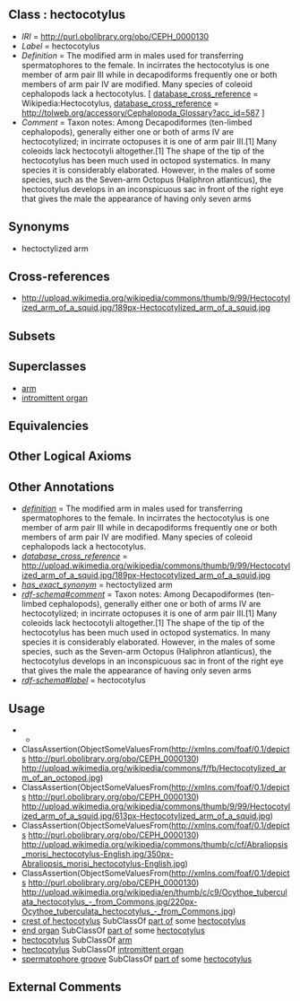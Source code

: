 
## Class : hectocotylus

 * *IRI* = http://purl.obolibrary.org/obo/CEPH_0000130
 * *Label* = hectocotylus
 * *Definition* = The modified arm in males used for transferring spermatophores to the female. In incirrates the hectocotylus is one member of arm pair III while in decapodiforms frequently one or both members of arm pair IV are modified. Many species of coleoid cephalopods lack a hectocotylus. [ [database_cross_reference](../../ef/oboInOwl#hasDbXref.md) = Wikipedia:Hectocotylus, [database_cross_reference](../../ef/oboInOwl#hasDbXref.md) = http://tolweb.org/accessory/Cephalopoda_Glossary?acc_id=587 ]
 * *Comment* = Taxon notes: Among Decapodiformes (ten-limbed cephalopods), generally either one or both of arms IV are hectocotylized; in incirrate octopuses it is one of arm pair III.[1] Many coleoids lack hectocotyli altogether.[1] The shape of the tip of the hectocotylus has been much used in octopod systematics. In many species it is considerably elaborated. However, in the males of some species, such as the Seven-arm Octopus (Haliphron atlanticus), the hectocotylus develops in an inconspicuous sac in front of the right eye that gives the male the appearance of having only seven arms

## Synonyms

 * hectoctylized arm

## Cross-references

 * http://upload.wikimedia.org/wikipedia/commons/thumb/9/99/Hectocotylized_arm_of_a_squid.jpg/189px-Hectocotylized_arm_of_a_squid.jpg

## Subsets


## Superclasses

 * [arm](../../CEPH/15/CEPH_0000015.md)
 * [intromittent organ](../../UBERON/11/UBERON_0008811.md)

## Equivalencies


## Other Logical Axioms


## Other Annotations

 * *[definition](../../IAO/15/IAO_0000115.md)* = The modified arm in males used for transferring spermatophores to the female. In incirrates the hectocotylus is one member of arm pair III while in decapodiforms frequently one or both members of arm pair IV are modified. Many species of coleoid cephalopods lack a hectocotylus.
 * *[database_cross_reference](../../ef/oboInOwl#hasDbXref.md)* = http://upload.wikimedia.org/wikipedia/commons/thumb/9/99/Hectocotylized_arm_of_a_squid.jpg/189px-Hectocotylized_arm_of_a_squid.jpg
 * *[has_exact_synonym](../../ym/oboInOwl#hasExactSynonym.md)* = hectoctylized arm
 * *[rdf-schema#comment](../../nt/rdf-schema#comment.md)* = Taxon notes: Among Decapodiformes (ten-limbed cephalopods), generally either one or both of arms IV are hectocotylized; in incirrate octopuses it is one of arm pair III.[1] Many coleoids lack hectocotyli altogether.[1] The shape of the tip of the hectocotylus has been much used in octopod systematics. In many species it is considerably elaborated. However, in the males of some species, such as the Seven-arm Octopus (Haliphron atlanticus), the hectocotylus develops in an inconspicuous sac in front of the right eye that gives the male the appearance of having only seven arms
 * *[rdf-schema#label](../../el/rdf-schema#label.md)* = hectocotylus

## Usage

 * -
 * ClassAssertion(ObjectSomeValuesFrom(<http://xmlns.com/foaf/0.1/depicts> <http://purl.obolibrary.org/obo/CEPH_0000130>) <http://upload.wikimedia.org/wikipedia/commons/f/fb/Hectocotylized_arm_of_an_octopod.jpg>)
 * ClassAssertion(ObjectSomeValuesFrom(<http://xmlns.com/foaf/0.1/depicts> <http://purl.obolibrary.org/obo/CEPH_0000130>) <http://upload.wikimedia.org/wikipedia/commons/thumb/9/99/Hectocotylized_arm_of_a_squid.jpg/613px-Hectocotylized_arm_of_a_squid.jpg>)
 * ClassAssertion(ObjectSomeValuesFrom(<http://xmlns.com/foaf/0.1/depicts> <http://purl.obolibrary.org/obo/CEPH_0000130>) <http://upload.wikimedia.org/wikipedia/commons/thumb/c/cf/Abraliopsis_morisi_hectocotylus-English.jpg/350px-Abraliopsis_morisi_hectocotylus-English.jpg>)
 * ClassAssertion(ObjectSomeValuesFrom(<http://xmlns.com/foaf/0.1/depicts> <http://purl.obolibrary.org/obo/CEPH_0000130>) <http://upload.wikimedia.org/wikipedia/en/thumb/c/c9/Ocythoe_tuberculata_hectocotylus_-_from_Commons.jpg/220px-Ocythoe_tuberculata_hectocotylus_-_from_Commons.jpg>)
 * [crest of hectocotylus](../../CEPH/76/CEPH_0000076.md) SubClassOf [part of](../../BFO/50/BFO_0000050.md) some [hectocotylus](../../CEPH/30/CEPH_0000130.md)
 * [end organ](../../CEPH/98/CEPH_0000098.md) SubClassOf [part of](../../BFO/50/BFO_0000050.md) some [hectocotylus](../../CEPH/30/CEPH_0000130.md)
 * [hectocotylus](../../CEPH/30/CEPH_0000130.md) SubClassOf [arm](../../CEPH/15/CEPH_0000015.md)
 * [hectocotylus](../../CEPH/30/CEPH_0000130.md) SubClassOf [intromittent organ](../../UBERON/11/UBERON_0008811.md)
 * [spermatophore groove](../../CEPH/33/CEPH_0001033.md) SubClassOf [part of](../../BFO/50/BFO_0000050.md) some [hectocotylus](../../CEPH/30/CEPH_0000130.md)

## External Comments

